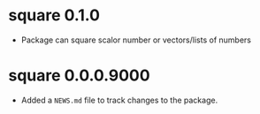 # square 0.1.0 

* Package can square scalor number or vectors/lists of numbers

# square 0.0.0.9000

* Added a `NEWS.md` file to track changes to the package.
